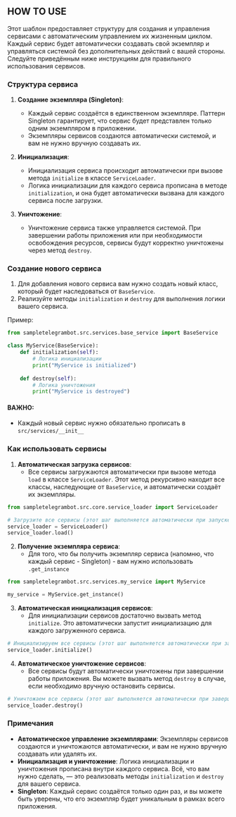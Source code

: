 ## HOW TO USE

Этот шаблон предоставляет структуру для создания и управления сервисами с автоматическим управлением их жизненным циклом. Каждый сервис будет автоматически создавать свой экземпляр и управляться системой без дополнительных действий с вашей стороны. Следуйте приведённым ниже инструкциям для правильного использования сервисов.

### Структура сервиса

1. **Создание экземпляра (Singleton)**:
    - Каждый сервис создаётся в единственном экземпляре. Паттерн Singleton гарантирует, что сервис будет представлен только одним экземпляром в приложении.
    - Экземпляры сервисов создаются автоматически системой, и вам не нужно вручную создавать их.

2. **Инициализация**:
    - Инициализация сервиса происходит автоматически при вызове метода `initialize` в классе `ServiceLoader`.
    - Логика инициализации для каждого сервиса прописана в методе `initialization`, и она будет автоматически вызвана для каждого сервиса после загрузки.

3. **Уничтожение**:
    - Уничтожение сервиса также управляется системой. При завершении работы приложения или при необходимости освобождения ресурсов, сервисы будут корректно уничтожены через метод `destroy`.

### Создание нового сервиса

1. Для добавления нового сервиса вам нужно создать новый класс, который будет наследоваться от `BaseService`.
2. Реализуйте методы `initialization` и `destroy` для выполнения логики вашего сервиса.

Пример:

```python
from sampletelegrambot.src.services.base_service import BaseService

class MyService(BaseService):
    def initialization(self):
        # Логика инициализации
        print("MyService is initialized")
    
    def destroy(self):
        # Логика уничтожения
        print("MyService is destroyed")
```

#### ВАЖНО: 
   - Каждый новый сервис нужно обязательно прописать в `src/services/__init__`

### Как использовать сервисы

1. **Автоматическая загрузка сервисов**:
    - Все сервисы загружаются автоматически при вызове метода `load` в классе `ServiceLoader`. Этот метод рекурсивно находит все классы, наследующие от `BaseService`, и автоматически создаёт их экземпляры.

```python
from sampletelegrambot.src.core.service_loader import ServiceLoader

# Загрузите все сервисы (этот шаг выполняется автоматически при запуске приложения)
service_loader = ServiceLoader()
service_loader.load()
```
2. **Получение экземпляра сервиса**:
   - Для того, что бы получить экземпляр сервиса (напомню, что каждый сервис - Singleton) - вам нужно использовать ``.get_instance``

 ```python
from sampletelegrambot.src.services.my_service import MyService

my_service = MyService.get_instance()
```

3. **Автоматическая инициализация сервисов**:
    - Для инициализации сервисов достаточно вызвать метод `initialize`. Это автоматически запустит инициализацию для каждого загруженного сервиса.

```python
# Инициализируем все сервисы (этот шаг выполняется автоматически при запуске приложения)
service_loader.initialize()
```

4. **Автоматическое уничтожение сервисов**:
    - Все сервисы будут автоматически уничтожены при завершении работы приложения. Вы можете вызвать метод `destroy` в случае, если необходимо вручную остановить сервисы.

```python
# Уничтожаем все сервисы (этот шаг выполняется автоматически при завершении работы приложения)
service_loader.destroy()
```

### Примечания

- **Автоматическое управление экземплярами**: Экземпляры сервисов создаются и уничтожаются автоматически, и вам не нужно вручную создавать или удалять их.
- **Инициализация и уничтожение**: Логика инициализации и уничтожения прописана внутри каждого сервиса. Всё, что вам нужно сделать, — это реализовать методы `initialization` и `destroy` для вашего сервиса.
- **Singleton**: Каждый сервис создаётся только один раз, и вы можете быть уверены, что его экземпляр будет уникальным в рамках всего приложения.